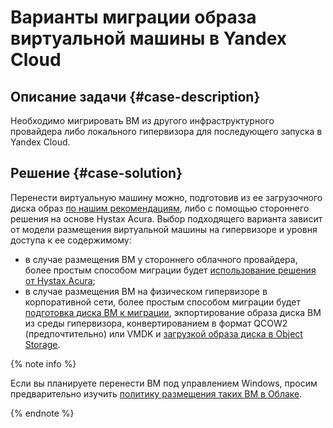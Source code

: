 # Варианты миграции образа виртуальной машины в Yandex Cloud

## Описание задачи {#case-description}
Необходимо мигрировать ВМ из другого инфраструктурного провайдера либо локального гипервизора для последующего запуска в Yandex Cloud.

## Решение {#case-solution}
Перенести виртуальную машину можно, подготовив из ее загрузочного диска образ [по нашим рекомендациям](../../../compute/operations/image-create/create-from-image.md), либо с помощью стороннего решения на основе Hystax Acura. 
Выбор подходящего варианта зависит от модели размещения виртуальной машины на гипервизоре и уровня доступа к ее содержимому:

- в случае размещения ВМ у стороннего облачного провайдера, более простым способом миграции будет [использование решения от Hystax Acura](../../../tutorials/infrastructure-management/hystax-migration.md);
- в случае размещения ВМ на физическом гипервизоре в корпоративной сети, более простым способом миграции будет [подготовка диска ВМ к миграции](../../../compute/operations/image-create/custom-image.md), экпортирование образа диска ВМ из среды гипервизора, конвертированием в формат QCOW2 (предпочтительно) или VMDK и [загрузкой образа диска в Object Storage](../../../compute/operations/image-create/upload.md).

{% note info %}

Если вы планируете перенести ВМ под управлением Windows, просим предварительно изучить [политику размещения таких ВМ в Облаке](../../../microsoft/licensing.md).

{% endnote %}
